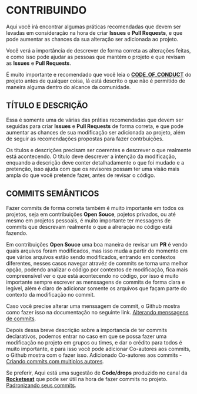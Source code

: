 # CONTRIBUINDO

Aqui você irá encontrar algumas práticas recomendadas que devem ser levadas em consideração na hora de criar **Issues** e **Pull Requests**, e que pode aumentar as chances da sua alteração ser adicionada ao projeto.

Você verá a importância de descrever de forma correta as alterações feitas, e como isso pode ajudar as pessoas que mantém o projeto e que revisam as **Issues** e **Pull Requests**.

É muito importante e recomendado que você leia o **[CODE_OF_CONDUCT](CODE_OF_CONDUCT.md)** do projeto antes de qualquer coisa, lá está descrito o que não é permitido de maneira alguma dentro do alcance da comunidade.

## TÍTULO E DESCRIÇÃO

Essa é somente uma de várias das prátias recomendadas que devem ser seguidas para criar **Issues** e **Pull Requests** de forma correta, e que pode aumentar as chances de sua modificação ser adicionada ao projeto, além de seguir as recomendações propostas para fazer contrbuições.

Os títulos e descrições precisam ser coerentes e descrever o que realmente está acontecendo. O título deve descrever a intenção da modificação, enquando a descrição deve conter detalhadamente o que foi mudado e a pretenção, isso ajuda com que os revisores possam ter uma visão mais ampla do que você pretende fazer, antes de revisar o código.

## COMMITS SEMÂNTICOS

Fazer commits de forma correta também é muito importante em todos os projetos, seja em contribuições **Open Souce**, pojetos privados, ou até mesmo em projetos pessoais, é muito importante ter messagens de commits que descrevam realmente o que a alreração no código está fazendo.

Em contribuições **Open Souce** uma boa maneira de revisar um **PR** é vendo quais arquivos foram modificados, mas isso muda a partir do momento em que vários arquivos estão sendo modificados, entrando em contextos diferentes, nesses casos navegar atravéz de commits se torna uma melhor opção, podendo analizar o código por contextos de modificação, fica mais compreensível ver o que está acontecendo no código, por isso é muito importante sempre escrever as menssagens de commits de forma clara e legível, além é claro de adicionar somente os arquivos que façam parte do contexto da modificação no commit.

Caso você precise alterar uma menssagem de commit, o Github mostra como fazer isso na documentação no seguinte link. [Alterando menssagens de commits][changing-a-commit-message].

Depois dessa breve descrição sobre a importancia de ter commits declarativos, podemos entrar no caso em que se possa fazer uma modificação no projeto em grupos ou times, e dar o crédito para todos é muito importante, e para isso você pode adicionar Co-autores aos commits, o Github mostra com o fazer isso. Adicionado Co-autores aos commits - [Criando commits com multiplos autores][commit-with-multiple-authors].

Se preferir, Aqui está uma sugestão de **Code/drops** produzido no canal da **[Rocketseat][rocketseat-youtube]** que pode ser útil na hora de fazer commits no projeto. [Padronizando seus commits][code-drops-video].

[changing-a-commit-message]: https://docs.github.com/pt/github/committing-changes-to-your-project/changing-a-commit-message
[commit-with-multiple-authors]: https://docs.github.com/pt/github/committing-changes-to-your-project/creating-a-commit-with-multiple-authors
[code-drops-video]: https://www.youtube.com/watch?v=erInHkjxkL8
[rocketseat-youtube]: https://www.youtube.com/channel/UCSfwM5u0Kce6Cce8_S72olg
